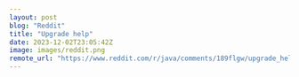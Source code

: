 ```yaml
---
layout: post
blog: "Reddit"
title: "Upgrade help"
date: 2023-12-02T23:05:42Z
image: images/reddit.png
remote_url: "https://www.reddit.com/r/java/comments/189flgw/upgrade_help/"
---
```

